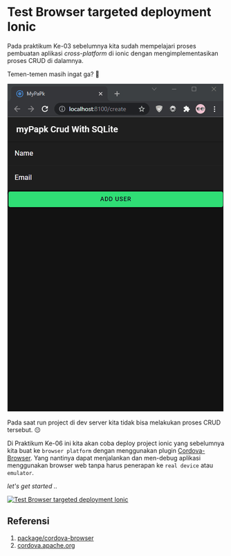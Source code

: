 <h1>Test Browser targeted deployment Ionic</h1>

Pada praktikum Ke-03 sebelumnya kita sudah mempelajari proses pembuatan aplikasi *cross-platform* di ionic dengan mengimplementasikan proses CRUD di dalamnya. 

Temen-temen masih ingat ga? 🤔 

![test1](images/test1.gif)

Pada saat run project di dev server kita tidak bisa melakukan proses CRUD tersebut. 😔

Di Praktikum Ke-06 ini kita akan coba deploy project ionic yang sebelumnya kita buat ke `browser platform` dengan menggunakan plugin [Cordova-Browser](https://www.npmjs.com/package/cordova-browser). Yang nantinya dapat menjalankan dan men-debug aplikasi menggunakan browser web tanpa harus penerapan ke `real device` atau `emulator`.

*let's get started ..* 

[![Test Browser targeted deployment Ionic](https://res.cloudinary.com/marcomontalbano/image/upload/v1636485600/video_to_markdown/images/youtube--ukbg34ppM_E-c05b58ac6eb4c4700831b2b3070cd403.jpg)](https://youtu.be/ukbg34ppM_E "Test Browser targeted deployment Ionic")

## Referensi

1. [package/cordova-browser](https://www.npmjs.com/package/cordova-browser)
2. [cordova.apache.org](https://cordova.apache.org/announcements/2019/02/04/cordova-browser-6.0.0.html)
